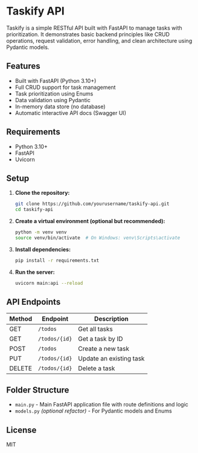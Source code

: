 # Taskify API

Taskify is a simple RESTful API built with FastAPI to manage tasks with prioritization. It demonstrates basic backend principles like CRUD operations, request validation, error handling, and clean architecture using Pydantic models.

## Features

- Built with FastAPI (Python 3.10+)
- Full CRUD support for task management
- Task prioritization using Enums
- Data validation using Pydantic
- In-memory data store (no database)
- Automatic interactive API docs (Swagger UI)

## Requirements

- Python 3.10+
- FastAPI
- Uvicorn

## Setup

1. **Clone the repository:**
   ```bash
   git clone https://github.com/yourusername/taskify-api.git
   cd taskify-api
   ```

2. **Create a virtual environment (optional but recommended):**
   ```bash
   python -m venv venv
   source venv/bin/activate  # On Windows: venv\Scripts\activate
   ```

3. **Install dependencies:**
   ```bash
   pip install -r requirements.txt
   ```

4. **Run the server:**
   ```bash
   uvicorn main:api --reload
   ```

## API Endpoints

| Method | Endpoint       | Description               |
|--------|----------------|---------------------------|
| GET    | `/todos`       | Get all tasks             |
| GET    | `/todos/{id}`  | Get a task by ID          |
| POST   | `/todos`       | Create a new task         |
| PUT    | `/todos/{id}`  | Update an existing task   |
| DELETE | `/todos/{id}`  | Delete a task             |

## Folder Structure

- `main.py` - Main FastAPI application file with route definitions and logic
- `models.py` *(optional refactor)* - For Pydantic models and Enums

## License

MIT
